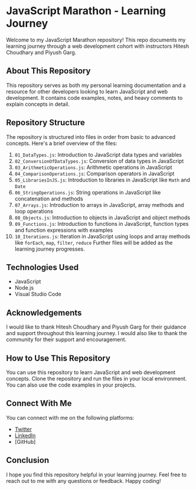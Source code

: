 # JavaScript Marathon - Learning Journey

Welcome to my JavaScript Marathon repository! This repo documents my learning journey through a web development cohort with instructors Hitesh Choudhary and Piyush Garg.

## About This Repository

This repository serves as both my personal learning documentation and a resource for other developers looking to learn JavaScript and web development. It contains code examples, notes, and heavy comments to explain concepts in detail.

## Repository Structure

The repository is structured into files in order from basic to advanced concepts. Here's a brief overview of the files:

1. `01_DataTypes.js`: Introduction to JavaScript data types and variables
2. `02_ConversionOfDataTypes.js`: Conversion of data types in JavaScript
3. `03_ArithmeticOperations.js`: Arithmetic operations in JavaScript
4. `04_ComparisonOperations.js`: Comparison operators in JavaScript
5. `05_LibrariesInJS.js`: Introduction to libraries in JavaScript like `Math` and `Date`
6. `06_StringOperations.js`: String operations in JavaScript like concatenation and methods
7. `07_Arrays.js`: Introduction to arrays in JavaScript, array methods and loop operations
8. `08_Objects.js`: Introduction to objects in JavaScript and object methods
9. `09_Functions.js`: Introduction to functions in JavaScript, function types and function expressions with examples
10. `10_Iterations.js`: Iteration in JavaScript using loops and array methods like `forEach`, `map`, `filter`, `reduce`
    Further files will be added as the learning journey progresses.

## Technologies Used

- JavaScript
- Node.js
- Visual Studio Code

## Acknowledgements

I would like to thank Hitesh Choudhary and Piyush Garg for their guidance and support throughout this learning journey. I would also like to thank the community for their support and encouragement.

## How to Use This Repository

You can use this repository to learn JavaScript and web development concepts. Clone the repository and run the files in your local environment. You can also use the code examples in your projects.

## Connect With Me

You can connect with me on the following platforms:

- [Twitter](https://twitter.com/developer_dan)
- [LinkedIn](https://www.linkedin.com/in/daniel-thomas-7b0b3b1b3/)
- [GitHub]

## Conclusion

I hope you find this repository helpful in your learning journey. Feel free to reach out to me with any questions or feedback. Happy coding!
